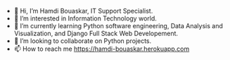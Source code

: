 - 👋 Hi, I’m Hamdi Bouaskar, IT Support Specialist.
- 👀 I’m interested in Information Technology world.
- 🌱 I’m currently learning Python software engineering, Data Analysis and Visualization, and Django Full Stack Web Developement. 
- 💞️ I’m looking to collaborate on Python projects.
- 📫 How to reach me https://hamdi-bouaskar.herokuapp.com

<!---
IT-Support-L2/IT-Support-L2 is a ✨ special ✨ repository because its `README.md` (this file) appears on your GitHub profile.
You can click the Preview link to take a look at your changes.
--->
